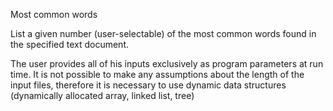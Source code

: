 Most common words

List a given number (user-selectable) of the most common words found in the specified text document.

The user provides all of his inputs exclusively as program parameters at run time. It is not possible to make any assumptions about the length of the input files, therefore it is necessary to use dynamic data structures (dynamically allocated array, linked list, tree)